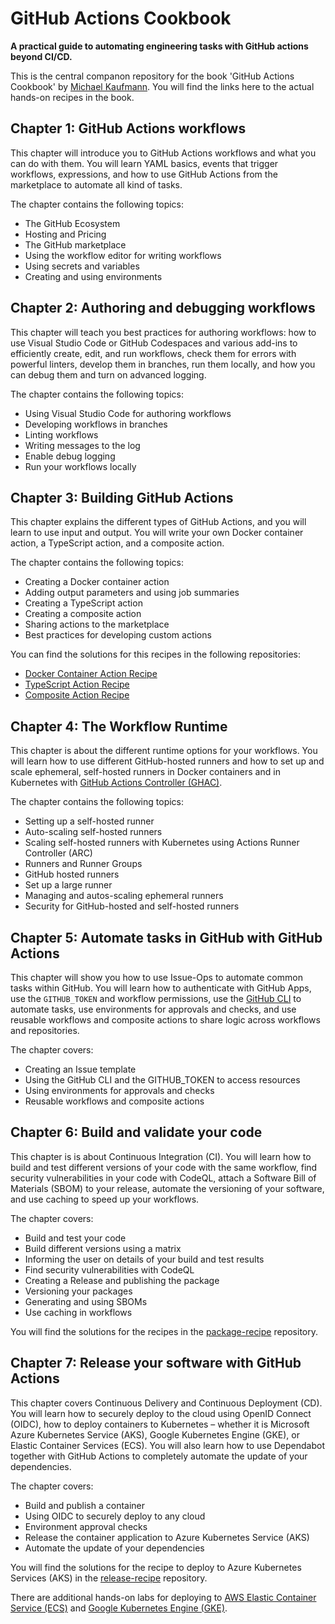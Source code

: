 # GitHub Actions Cookbook

**A practical guide to automating engineering tasks with GitHub actions beyond CI/CD.**

This is the central companon repository for the book 'GitHub Actions Cookbook' by [Michael Kaufmann](https://github.com/wulfland). You will find the links here to the actual hands-on recipes in the book.

## Chapter 1: GitHub Actions workflows

This chapter will introduce you to GitHub Actions workflows and what you can do with them. You will learn YAML basics, events that trigger workflows, expressions, and how to use GitHub Actions from the marketplace to automate all kind of tasks.

The chapter contains the following topics:

- The GitHub Ecosystem
- Hosting and Pricing
- The GitHub marketplace
- Using the workflow editor for writing workflows
- Using secrets and variables
- Creating and using environments

## Chapter 2: Authoring and debugging workflows

This chapter will teach you best practices for authoring workflows: how to use Visual Studio Code or GitHub Codespaces and various add-ins to efficiently create, edit, and run workflows, check them for errors with powerful linters, develop them in branches, run them locally, and how you can debug them and turn on advanced logging.

The chapter contains the following topics:

- Using Visual Studio Code for authoring workflows
- Developing workflows in branches
- Linting workflows
- Writing messages to the log
- Enable debug logging
- Run your workflows locally

## Chapter 3: Building GitHub Actions

This chapter explains the different types of GitHub Actions, and you will learn to use input and output. You will write your own Docker container action, a TypeScript action, and a composite action.

The chapter contains the following topics:

- Creating a Docker container action
- Adding output parameters and using job summaries
- Creating a TypeScript action
- Creating a composite action
- Sharing actions to the marketplace
- Best practices for developing custom actions

You can find the solutions for this recipes in the following repositories:

- [Docker Container Action Recipe](https://github.com/wulfland/DockerActionRecipe)
- [TypeScript Action Recipe](https://github.com/wulfland/TypeScriptActionRecipe)
- [Composite Action Recipe](https://github.com/wulfland/CompositeActionRecipe)

## Chapter 4: The Workflow Runtime

This chapter is about the different runtime options for your workflows. You will learn how to use different GitHub-hosted runners and how to set up and scale ephemeral, self-hosted runners in Docker containers and in Kubernetes with [GitHub Actions Controller (GHAC)](https://github.com/actions/actions-runner-controller).

The chapter contains the following topics:
- Setting up a self-hosted runner
- Auto-scaling self-hosted runners
- Scaling self-hosted runners with Kubernetes using Actions Runner Controller (ARC)
- Runners and Runner Groups
- GitHub hosted runners
- Set up a large runner
- Managing and autos-scaling ephemeral runners
- Security for GitHub-hosted and self-hosted runners

## Chapter 5: Automate tasks in GitHub with GitHub Actions

This chapter will show you how to use Issue-Ops to automate common tasks within GitHub. You will learn how to authenticate with GitHub Apps, use the `GITHUB_TOKEN` and workflow permissions, use the [GitHub CLI](https://cli.github.com/) to automate tasks, use environments for approvals and checks, and use reusable workflows and composite actions to share logic across workflows and repositories.

The chapter covers:
- Creating an Issue template
- Using the GitHub CLI and the GITHUB_TOKEN to access resources
- Using environments for approvals and checks 
- Reusable workflows and composite actions

## Chapter 6: Build and validate your code

This chapter is is about Continuous Integration (CI). You will learn how to build and test different versions of your code with the same workflow, find security vulnerabilities in your code with CodeQL, attach a Software Bill of Materials (SBOM) to your release, automate the versioning of your software, and use caching to speed up your workflows.

The chapter covers:
- Build and test your code
- Build different versions using a matrix
- Informing the user on details of your build and test results
- Find security vulnerabilities with CodeQL
- Creating a Release and publishing the package
- Versioning your packages
- Generating and using SBOMs
- Use caching in workflows

You will find the solutions for the recipes in the [package-recipe](https://github.com/wulfland/package-recipe) repository. 

## Chapter 7: Release your software with GitHub Actions

This chapter covers Continuous Delivery and Continuous Deployment (CD). You will learn how to securely deploy to the cloud using OpenID Connect (OIDC), how to deploy containers to Kubernetes – whether it is Microsoft Azure Kubernetes Service (AKS), Google Kubernetes Engine (GKE), or Elastic Container Services (ECS). You will also learn how to use Dependabot together with GitHub Actions to completely automate the update of your dependencies.

The chapter covers:
- Build and publish a container
- Using OIDC to securely deploy to any cloud
- Environment approval checks
- Release the container application to Azure Kubernetes Service (AKS)
- Automate the update of your dependencies

You will find the solutions for the recipe  to deploy to Azure Kubernetes Services (AKS) in the [release-recipe](https://github.com/wulfland/release-recipe) repository. 

There are additional hands-on labs for deploying to [AWS Elastic Container Service (ECS)](https://github.com/wulfland/AccelerateDevOps/blob/main/ch9_release/Deploy_to_AWS_ECS.md) and [Google Kubernetes Engine (GKE)](https://github.com/wulfland/AccelerateDevOps/blob/main/ch9_release/Deploy_to_GKE.md).


